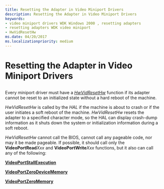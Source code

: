 ```yaml
---
title: Resetting the Adapter in Video Miniport Drivers
description: Resetting the Adapter in Video Miniport Drivers
keywords:
- video miniport drivers WDK Windows 2000 , resetting adapters
- resetting adapters WDK video miniport
- HwVidResetHw
ms.date: 04/20/2017
ms.localizationpriority: medium
---
```


# Resetting the Adapter in Video Miniport Drivers


## <span id="ddk_resetting_the_adapter_in_video_miniport_drivers_gg"></span><span id="DDK_RESETTING_THE_ADAPTER_IN_VIDEO_MINIPORT_DRIVERS_GG"></span>


Every miniport driver must have a [*HwVidResetHw*](/windows-hardware/drivers/ddi/video/nc-video-pvideo_hw_reset_hw) function if its adapter cannot be reset to an initialized state without a hard reboot of the machine.

*HwVidResetHw* is called by the *HAL* if the machine is about to crash or if the user initiates a soft reboot of the machine. *HwVidResetHw* resets the adapter to a specified character mode, so the HAL can display crash-dump information as it shuts down the system or initialization information during a soft reboot.

*HwVidResetHw* cannot call the BIOS, cannot call any pageable code, nor may it be made pageable. If possible, it should call only the **VideoPortRead***Xxx* and **VideoPortWrite***Xxx* functions, but it also can call any of the following:

[**VideoPortStallExecution**](/windows-hardware/drivers/ddi/video/nf-video-videoportstallexecution)

[**VideoPortZeroDeviceMemory**](/windows-hardware/drivers/ddi/video/nf-video-videoportzerodevicememory)

[**VideoPortZeroMemory**](/windows-hardware/drivers/ddi/video/nf-video-videoportzeromemory)

 

